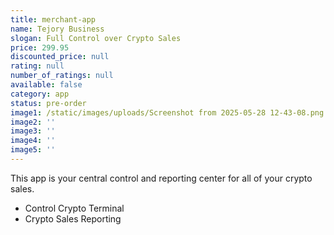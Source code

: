 ```yaml
---
title: merchant-app
name: Tejory Business
slogan: Full Control over Crypto Sales
price: 299.95
discounted_price: null
rating: null
number_of_ratings: null
available: false
category: app
status: pre-order
image1: /static/images/uploads/Screenshot from 2025-05-28 12-43-08.png
image2: ''
image3: ''
image4: ''
image5: ''
---
```

This app is your central control and reporting center for all of your crypto sales.

- Control Crypto Terminal
- Crypto Sales Reporting
